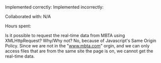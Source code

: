Implemented correctly:
Implemented incorrectly: 

Collaborated with: N/A

Hours spent:

Is it possible to request the real-time data from MBTA using XMLHttpRequest? Why/Why not?
No, because of Javascript's Same Origin Policy. Since we are not in the "www.mbta.com" orgin, and we can only access files that are from the same site the page is on, we cannot get the real-time data. 